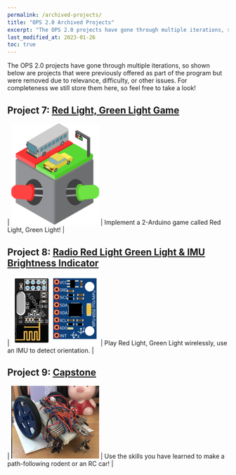 ```yaml
---
permalink: /archived-projects/
title: "OPS 2.0 Archived Projects"
excerpt: "The OPS 2.0 projects have gone through multiple iterations, so shown below are projects that were previously offered as part of the program but were removed due to relevance, difficulty, or other issues. For completeness we still store them here, so feel free to take a look!"
last_modified_at: 2023-01-26
toc: true
---
```


The OPS 2.0 projects have gone through multiple iterations, so shown below are projects that were previously offered as part of the program but were removed due to relevance, difficulty, or other issues. For completeness we still store them here, so feel free to take a look!

## Project 7: [Red Light, Green Light Game](../redlight-greenlight)

| <img src="../assets/images/RedLightGreenLight.png" width="200" /> | Implement a 2-Arduino game called Red Light, Green Light! |

## Project 8: [Radio Red Light Green Light & IMU Brightness Indicator](../radio-redlight-greenlight)

| <img src="../assets/images/arduino-imu.JPG" width="200" /> | Play Red Light, Green Light wirelessly, use an IMU to detect orientation. |

## Project 9: [Capstone](../capstone)

| <img src="../assets/images/rodent.png" width="200" /> | Use the skills you have learned to make a path-following rodent or an RC car! |
